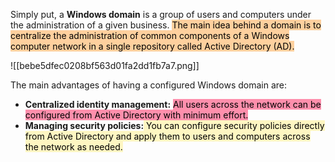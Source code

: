 Simply put, a **Windows domain** is a group of users and computers under the administration of a given business. <mark style="background: #FFB86CA6;">The main idea behind a domain is to centralize the administration of common components of a Windows computer network in a single repository called Active Directory (AD).</mark>

![[bebe5dfec0208bf563d01fa2dd1fb7a7.png]]

The main advantages of having a configured Windows domain are:

- **Centralized identity management:** <mark style="background: #FF5582A6;">All users across the network can be configured from Active Directory with minimum effort.</mark>
- **Managing security policies:**<mark style="background: #FFF3A3A6;"> You can configure security policies directly from Active Directory and apply them to users and computers across the network as needed.</mark>